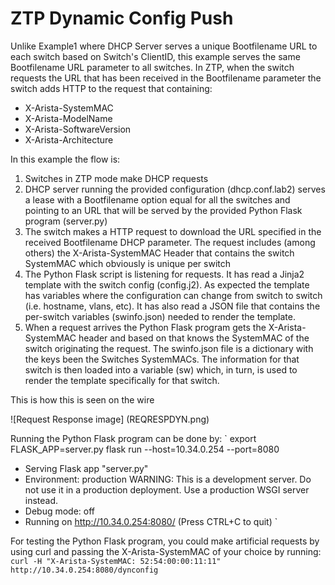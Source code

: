 # ZTP Dynamic Config Push
Unlike Example1 where DHCP Server serves a unique Bootfilename URL to each switch based on Switch's ClientID, this example serves the same Bootfilename URL parameter to all switches. In ZTP, when the switch requests the URL that has been received in the Bootfilename parameter the switch adds HTTP to the request that containing:

* X-Arista-SystemMAC
* X-Arista-ModelName
* X-Arista-SoftwareVersion
* X-Arista-Architecture

In this example the flow is:
1. Switches in ZTP mode make DHCP requests
2. DHCP server running the provided configuration (dhcp.conf.lab2) serves a lease with a Bootfilename option equal for all the switches and pointing to an URL that will be served by the provided Python Flask program (server.py)
3. The switch makes a HTTP request to download the URL specified in the received Bootfilename DHCP parameter. The request includes (among others) the X-Arista-SystemMAC Header that contains the switch SystemMAC which obviously is unique per switch
4. The Python Flask script is listening for requests. It has read a Jinja2 template with the switch config (config.j2). As expected the template has variables where the configuration can change from switch to switch (i.e. hostname, vlans, etc). It has also read a JSON file that contains the per-switch variables (swinfo.json) needed to render the template.
5. When a request arrives the Python Flask program gets the X-Arista-SystemMAC header and based on that knows the SystemMAC of the switch originating the request. The swinfo.json file is a dictionary with the keys been the Switches SystemMACs. The information for that switch is then loaded into a variable (sw) which, in turn, is used to render the template specifically for that switch.

This is how this is seen on the wire

![Request Response image]
(REQRESPDYN.png)

Running the Python Flask program can be done by:
`
export FLASK_APP=server.py
flask run --host=10.34.0.254 --port=8080                                                                  
 * Serving Flask app "server.py"
 * Environment: production
   WARNING: This is a development server. Do not use it in a production deployment.
   Use a production WSGI server instead.
 * Debug mode: off
 * Running on http://10.34.0.254:8080/ (Press CTRL+C to quit)
`

For testing the Python Flask program, you could make artificial requests by using curl and passing the X-Arista-SystemMAC of your choice by running:
`
curl -H "X-Arista-SystemMAC: 52:54:00:00:11:11" http://10.34.0.254:8080/dynconfig
`
